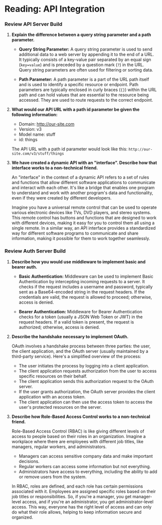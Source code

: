 # Reading: API Integration

### Review API Server Build

1. **Explain the difference between a query string parameter and a path parameter.**

   - **Query String Parameter:** A query string parameter is used to send additional data to a web server by appending it to the end of a URL. It typically consists of a key-value pair separated by an equal sign (`key=value`) and is preceded by a question mark (`?`) in the URL. Query string parameters are often used for filtering or sorting data.

   - **Path Parameter:** A path parameter is a part of the URL path itself and is used to identify a specific resource or endpoint. Path parameters are typically enclosed in curly braces (`{}`) within the URL path and can hold values that are essential to the resource being accessed. They are used to route requests to the correct endpoint.

2. **What would our API URL with a path id parameter be given the following information:**

   - Domain: http://our-site.com
   - Version: v3
   - Model name: stuff
   - id: things

   The API URL with a path id parameter would look like this:
   `http://our-site.com/v3/stuff/things`

3. **We have created a dynamic API with an "interface". Describe how that interface works to a non-technical friend.**

   An "interface" in the context of a dynamic API refers to a set of rules and functions that allow different software applications to communicate and interact with each other. It's like a bridge that enables one program to understand and work with another program's data and functionality, even if they were created by different developers.

   Imagine you have a universal remote control that can be used to operate various electronic devices like TVs, DVD players, and stereo systems. This remote control has buttons and functions that are designed to work with different devices, making it easy for you to control them all using a single remote. In a similar way, an API interface provides a standardized way for different software programs to communicate and share information, making it possible for them to work together seamlessly.

### Review Auth Server Build

1. **Describe how you would use middleware to implement basic and bearer auth.**

   - **Basic Authentication:** Middleware can be used to implement Basic Authentication by intercepting incoming requests to a server. It checks if the request includes a username and password, typically sent as a Base64-encoded string in the request headers. If the credentials are valid, the request is allowed to proceed; otherwise, access is denied.

   - **Bearer Authentication:** Middleware for Bearer Authentication checks for a token (usually a JSON Web Token or JWT) in the request headers. If a valid token is present, the request is authorized; otherwise, access is denied.

2. **Describe the handshake necessary to implement OAuth.**

   OAuth involves a handshake process between three parties: the user, the client application, and the OAuth server (usually maintained by a third-party service). Here's a simplified overview of the process:

   - The user initiates the process by logging into a client application.
   - The client application requests authorization from the user to access specific resources on their behalf.
   - The client application sends this authorization request to the OAuth server.
   - If the user grants authorization, the OAuth server provides the client application with an access token.
   - The client application can then use the access token to access the user's protected resources on the server.

3. **Describe how Role-Based Access Control works to a non-technical friend.**

   Role-Based Access Control (RBAC) is like giving different levels of access to people based on their roles in an organization. Imagine a workplace where there are employees with different job titles, like managers, regular workers, and administrators.

   - Managers can access sensitive company data and make important decisions.
   - Regular workers can access some information but not everything.
   - Administrators have access to everything, including the ability to add or remove users from the system.

   In RBAC, roles are defined, and each role has certain permissions associated with it. Employees are assigned specific roles based on their job titles or responsibilities. So, if you're a manager, you get manager-level access, and if you're an administrator, you get administrator-level access. This way, everyone has the right level of access and can only do what their role allows, helping to keep information secure and organized.

